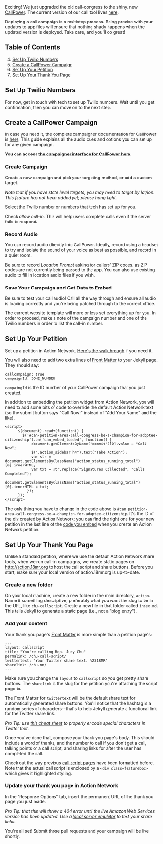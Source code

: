 Exciting! We just upgraded the old call-congress to the shiny, new [CallPower](http://callpower.org). The current version of our call tool lives [here](https://github.com/18mr/call-congress).

Deploying a call campaign is a multistep process. Being precise with your updates to app files will ensure that nothing shady happens when the updated version is deployed. Take care, and you'll do great!

## Table of Contents

4. [Set Up Twilio Numbers](https://github.com/18mr/documentation/blob/master/call-tool.md#set-up-twilio-numbers)
5. [Create a CallPower Campaign](https://github.com/18mr/documentation/blob/master/call-tool.md#create-a-callpower-campaign)
1. [Set Up Your Petition](https://github.com/18mr/documentation/blob/master/call-tool.md#set-up-your-petition)
2. [Set Up Your Thank You Page](https://github.com/18mr/documentation/blob/master/call-tool.md#set-up-your-thank-you-page)

## Set Up Twilio Numbers

For now, get in touch with tech to set up Twilio numbers. Wait until you get confirmation, then you can move on to the next step.

## Create a CallPower Campaign

In case you need it, the complete campaigner documentation for CallPower is [here](https://github.com/18mr/documentation/blob/master/CallPower%20User%20Guide.pdf). This guide explains all the audio cues and options you can set up for any given campaign.

__You can access [the campaigner interface for CallPower here](https://callpower-18mr.herokuapp.com/).__

### Create Campaign

Create a new campaign and pick your targeting method, or add a custom target.

_Note that if you have state level targets, you may need to target by lat/lon. This feature has not been added yet; please hang tight._

Select the Twilio number or numbers that tech has set up for you.

Check _allow call-in_. This will help users complete calls even if the server fails to respond.

### Record Audio

You can record audio directly into CallPower. Ideally, record using a headset to try and isolate the sound of your voice as best as possible, and record in a quiet room.

Be sure to record _Location Prompt_ asking for callers' ZIP codes, as ZIP codes are not currently being passed to the app. You can also use existing audio to fill in location audio files if you wish.

### Save Your Campaign and Get Data to Embed

Be sure to test your call audio! Call all the way through and ensure all audio is loading correctly and you're being patched through to the correct office.

The current website template will more or less set everything up for you. In order to proceed, make a note of the campaign number and one of the Twilio numbers in order to list the call-in number.

## Set Up Your Petition

Set up a petition in Action Network. [Here's the walkthrough](https://github.com/18mr/documentation/blob/master/action-network.md) if you need it.

You will also need to add two extra lines of [Front Matter](https://github.com/18mr/documentation/blob/master/action-network.md#create-front-matter) to your Jekyll page. They should say: 

    callcampaign: true
    campaignId: SOME_NUMBER

``campaingId`` is the ID number of your CallPower campaign that you just created.

In addition to embedding the petition widget from Action Network, you will need to add some bits of code to override the default Action Network text (so the submit button says "Call Now!" instead of "Add Your Name" and the like).

    <script>
	      $(document).ready(function() {
		    $('#can-petition-area-call-congress-be-a-champion-for-adoptee-citizenship').on('can_embed_loaded', function() {
		        document.getElementsByName("commit")[0].value = "Call Now";
		  	    $(".action_sidebar h4").text("Take Action");
		  	    var str = document.getElementsByClassName("action_status_running_total")[0].innerHTML;
		  	    var txt = str.replace("Signatures Collected", "Calls Completed");
			      document.getElementsByClassName("action_status_running_total")[0].innerHTML = txt;
		      });
	      });
    </script>

The only thing you have to change in the code above is ``#can-petition-area-call-congress-be-a-champion-for-adoptee-citizenship``. It's the ID of the div created by Action Network; you can find the right one for your new petition in the last line of the [code you embed](https://github.com/18mr/documentation/blob/master/action-network.md#step-three-embed-it) when you create an Action Network petition.

## Set Up Your Thank You Page

Unlike a standard petition, where we use the default Action Network share tools, when we run call-in campaigns, we create static pages on http://action.18mr.org to host the call script and share buttons. Before you start, make sure your local version of action.18mr.org is up-to-date.

### Create a new folder

On your local machine, create a new folder in the main directory, ``action``. Name it something descriptive, preferably what you want the slug to be in the URL, like ``chu-callscript``. Create a new file in that folder called ``index.md``. This tells Jekyll to generate a static page (i.e., not a "blog entry").

### Add your content

Your thank you page's [Front Matter](https://github.com/18mr/documentation/blob/master/action-network.md#create-front-matter) is more simple than a petition page's:

    ---
    layout: callscript
    title: "You're calling Rep. Judy Chu"
    permalink: /chu-call-script/
    twittertext: 'Your Twitter share text. %2318MR'
    sharelink: /chu-nn/
    ---

Make sure you change the ``layout`` to ``callscript`` so you get pretty share buttons. The ``sharelink`` is the slug for the petition you're attaching the script page to.

The Front Matter for ``twittertext`` will be the default share text for automatically generated share buttons. You'll notice that the hashtag is a random series of characters--that's to help Jekyll generate a functional link for the Twitter share link.

_Pro Tip: use [this cheat sheet](http://www.w3schools.com/tags/ref_urlencode.asp) to properly encode special characters in Twitter text._

Once you've done that, compose your thank you page's body. This should include a word of thanks, and the number to call if you don't get a call, talking points or a call script, and sharing links for after the user has completed the call.

Check out the way previous [call script pages](https://github.com/18mr/action/blob/gh-pages/chu-callscript/index.md) have been formatted before. Note that the actual call script is enclosed by a ``<div class=featurebox>`` which gives it highlighted styling.

### Update your thank you page in Action Network

In the "Response Options" tab, insert the permanent URL of the thank you page you just made. 

_Pro Tip: that this will throw a 404 error until the live Amazon Web Services version has been updated. Use a [local server emulator](https://github.com/18mr/documentation/blob/master/local-site.md) to test your share links._

You're all set! Submit those pull requests and your campaign will be live shortly.
